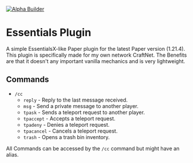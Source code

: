 [![Alpha Builder](https://github.com/Craftefix/essentials/actions/workflows/build.yml/badge.svg?branch=alpha-releases)](https://github.com/Craftefix/essentials/actions/workflows/build.yml)

# Essentials Plugin

A simple EssentialsX-like Paper plugin for the latest Paper version (1.21.4). This plugin is specifically made for my own network CraftNet.
The Benefits are that it doesn't any important vanilla mechanics and is very lightweight.

## Commands
- `/cc`
  - `reply` - Reply to the last message received.
  - `msg` - Send a private message to another player.
  - `tpask` - Sends a teleport request to another player.
  - `tpaccept` - Accepts a teleport request.
  - `tpadeny` - Denies a teleport request.
  - `tpacancel` - Cancels a teleport request.
  - `trash` - Opens a trash bin inventory.

All Commands can be accessed by the `/cc` command but might have an alias.